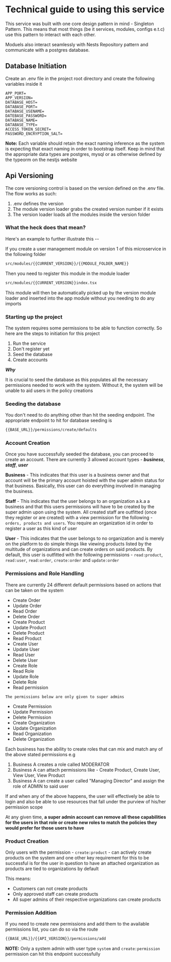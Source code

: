 # Technical guide to using this service

This service was built with one core design pattern in mind - Singleton Pattern. This means that most things (be it services, modules, configs e.t.c) use this pattern to interact with each other.

Moduels also interact seamlessly with Nests Repository pattern and communicate with a postgres database.

## Database Initiation

Create an .env file in the project root directory and create the following variables inside it

```env
APP_PORT=
APP_VERSION=
DATABASE_HOST=
DATABASE_PORT=
DATABASE_USENAME=
DATEBASE_PASSWORD=
DATABASE_NAME=
DATABASE_TYPE=
ACCESS_TOKEN_SECRET=
PASSWORD_ENCRYPTION_SALT=
```

**Note:** Each variable should retain the exact naming inference as the system is expecting that exact naming in order to bootstrap itself. Keep in mind that the appropriate data types are postgres, mysql or as otherwise defined by the typeorm on the nestjs website

## Api Versioning

The core versioning control is based on the version defined on the .env file. The flow works as such:

1. .env defines the version
2. The module version loader grabs the created version number if it exists
3. The version loader loads all the modules inside the version folder

### What the heck does that mean?

Here's an example to further illustrate this --

If you create a user management module on version 1 of this microservice in the following folder

```bash
src/modules/{{CURRENT_VERSION}}/{{MODULE_FOLDER_NAME}}
```

Then you need to register this module in the module loader

```bash
src/modules/{{CURRENT_VERSION}}index.tsx
```

This module will then be automatically picked up by the version module loader and inserted into the app module without you needing to do any imports

### Starting up the project

The system requires some permissions to be able to function correctly. So here are the steps to initiation for this project

1. Run the service
2. Don't register yet
3. Seed the database
4. Create accounts

**_Why_**

It is crucial to seed the database as this populates all the necessary permissions needed to work with the system. Without it, the system will be unable to aid users in the policy creations

### Seeding the database

You don't need to do anything other than hit the seeding endpoint. The appropriate endpoint to hit for database seeding is

```bash
{{BASE_URL}}/permissions/create/defaults
```

### Account Creation

Once you have successfully seeded the database, you can proceed to create an account. There are currently 3 allowed account types - **_business_**, **_staff_**, **_user_**

**Business** - This indicates that this user is a business owner and that account will be the primary account hoisted with the super admin status for that business. Basically, this user can do everything involved in managing the business.

**Staff** - This indicates that the user belongs to an organization a.k.a a business and that this users permissions will have to be created by the super admin upon using the system. All created staff are outfitted (once they register or are created) with a view permission for the following - `orders, products and users`. You require an organization id in order to register a user as this kind of user

**User** - This indicates that the user belongs to no organization and is merely on the platform to do simple things like viewing products listed by the multitude of organizations and can create orders on said products. By default, this user is outfitted with the following permissions - `read:product`, `read:user`, `read:order`, `create:order` and `update:order`

### Permissions and Role Handling

There are currently 24 different default permissions based on actions that can be taken on the system

- Create Order
- Update Order
- Read Order
- Delete Order
- Create Product
- Update Product
- Delete Product
- Read Product
- Create User
- Update User
- Read User
- Delete User
- Create Role
- Read Role
- Update Role
- Delete Role
- Read permission

`The permissions below are only given to super admins`

- Create Permission
- Update Permission
- Delete Permission
- Create Organization
- Update Organization
- Read Organization
- Delete Organization

Each business has the ability to create roles that can mix and match any of the above stated permissions e.g

1. Business A creates a role called MODERATOR
2. Business A can attach permissions like - Create Product, Create User, View User, View Product
3. Business A can create a user called "Managing Director" and assign the role of ADMIN to said user

If and when any of the above happens, the user will effectively be able to login and also be able to use resources that fall under the purview of his/her permission scope

At any given time, **a super admin account can remove all these capabilities for the users in that role or create new roles to match the policies they would prefer for those users to have**

### Product Creation

Only users with the permission - `create:product` - can actively create products on the system and one other key requirement for this to be successful is for the user in question to have an attached organization as products are tied to organizations by default

This means:

- Customers can not create products
- Only approved staff can create products
- All super admins of their respective organizations can create products

### Permission Addition

If you need to create new permissions and add them to the available permissions list, you can do so via the route

```bash
{{BASE_URL}}/{{API_VERSION}}/permissions/add
```

**NOTE:** Only a system admin with user type `system` and `create:permission` permission can hit this endpoint successfully
